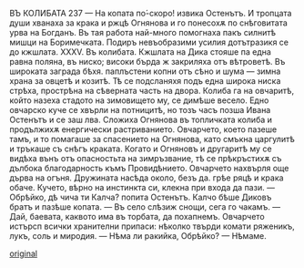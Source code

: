 ﻿ВЪ КОЛИБАТА
237
— На копата по́-скоро! извика Остенътъ. И тропцата души хванаха за крака и ржцѣ Огнянова и го понесохѫ по снѣговитата урва на Богданъ. Въ тая работа най-много помогнаха пакъ силнитѣ мишци на Боримечката. Подиръ невъобразими усилия дотътразикя се до кжшлата.
XXXV.
Въ колибата.
Кжшлата на Дика стояше па една равна поляна, въ ниско; високи бърда ж закриляха отъ вѣтроветѣ. Въ широката заграда бѣхя. паплъстени копни отъ сѣно и шума — зимна храна за овцетѣ и козитѣ. Тѣ се подсланяхя подъ една широка ниска стрѣха, прострѣна на сѣверната часть на двора. Колиба га на овчаритѣ, който назеха стадото на зимовището му, се димѣше весело. Едно овчарско куче се хвърли на потницитѣ, но тозъ часъ позша Ивана Остенътъ и се заш лва. Сложиха Огнянова въ топличката колиба и продължихѫ енергически растриванието. Овчарчето, което пазеше тамъ, и то помагаше за спасението на Огнянова, като смъкна царгулитѣ и тръкаше съ снѣгъ краката. Когато и Огняновъ и другаритѣ му се видѣха вънъ отъ опасностьта на зимръзвание, тѣ се прѣкръстихѫ съ дълбока благодарность къмъ Провидѣнието. Овчарчето нахвърля още дърва на огъня. Дружината насѣда около, безъ да. грѣе ряцѣ и крака обаче. Кучето, вѣрно на инстинкта си, клекна при входа да пази.
— Обрѣйко, дѣ чича ти Калча? попита Остенътъ. Калчо бѣше Диковъ братъ и пазѣше копата.
— Въ село слѣзиж снощи, сега го чакамъ.
— Дай, баевата, каквото има въ торбата, да похапнемъ.
Овчарчето истърсп всички хранителни припаси: нѣколко твърди комати ряженикъ, лукъ, соль и миродия.
— Нѣма ли ракийка, Обрѣйко? — Нѣмаме.

[original](images/268.jpg)
